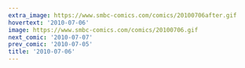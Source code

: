 ```yaml
---
extra_image: https://www.smbc-comics.com/comics/20100706after.gif
hovertext: '2010-07-06'
image: https://www.smbc-comics.com/comics/20100706.gif
next_comic: '2010-07-07'
prev_comic: '2010-07-05'
title: '2010-07-06'
---
```


